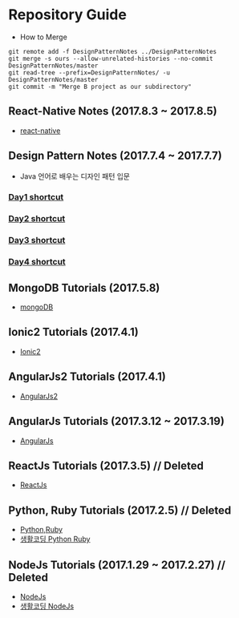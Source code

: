 # Repository Guide
- How to Merge
```linux
git remote add -f DesignPatternNotes ../DesignPatternNotes
git merge -s ours --allow-unrelated-histories --no-commit DesignPatternNotes/master
git read-tree --prefix=DesignPatternNotes/ -u DesignPatternNotes/master
git commit -m "Merge B project as our subdirectory"
```


## React-Native Notes (2017.8.3 ~ 2017.8.5)
- [react-native](rnTest/README.md)

## Design Pattern Notes (2017.7.4 ~ 2017.7.7)
- Java 언어로 배우는 디자인 패턴 입문

### [Day1 shortcut](DesignPatternNotes/memo/day1.md)
### [Day2 shortcut](DesignPatternNotes/memo/day2.md)
### [Day3 shortcut](DesignPatternNotes/memo/day3.md)
### [Day4 shortcut](DesignPatternNotes/memo/day4.md)

## MongoDB Tutorials (2017.5.8)
- [mongoDB](MongoDB/mongo.md)

## Ionic2 Tutorials (2017.4.1)
- [Ionic2](Ionic2-tutorial/README.md)

## AngularJs2 Tutorials (2017.4.1)
- [AngularJs2](Angular2-tutorial/README.md)

## AngularJs Tutorials (2017.3.12 ~ 2017.3.19)
- [AngularJs](Angular1-tutorial/README.md)

## ReactJs Tutorials (2017.3.5) // Deleted
- [ReactJs](React.js-Tutorial/README.md)

## Python, Ruby Tutorials (2017.2.5) // Deleted
- [Python,Ruby](py_ruby_Tutorials/README.md)
- [생활코딩 Python Ruby](https://opentutorials.org/course/1750)

## NodeJs Tutorials (2017.1.29 ~ 2017.2.27) // Deleted
- [NodeJs](nodejsTutorials/README.md)
- [생활코딩 NodeJs](https://opentutorials.org/course/2136)

